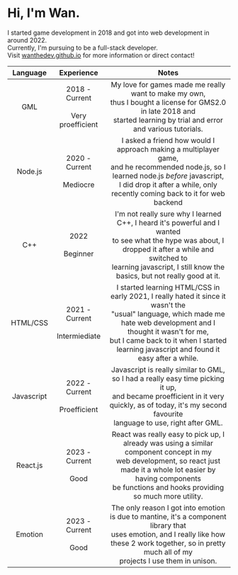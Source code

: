 # Hi, I'm Wan.

I started game development in 2018 and got into web development in around 2022.
<br>
Currently, I'm pursuing to be a full-stack developer.
<br>
Visit [wanthedev.github.io](https://wanthedev.github.io) for more information or direct contact!

| **Language** |              **Experience**             |                                                                                                                                **Notes**                                                                                                                               |
|:------------:|:---------------------------------------:|:----------------------------------------------------------------------------------------------------------------------------------------------------------------------------------------------------------------------------------------------------------------------:|
|      GML     | 2018 - Current<br><br>Very proefficient | My love for games made me really want to make my own,<br>thus I bought a license for GMS2.0 in late 2018 and<br>started learning by trial and error and various tutorials.                                                                                             |
|    Node.js   |      2020 - Current<br><br>Mediocre     | I asked a friend how would I approach making a multiplayer game,<br>and he recommended node.js, so I learned node.js *before* javascript,<br>I did drop it after a while, only recently coming back to it for web backend                                              |
|      C++     |           2022<br><br>Beginner          | I'm not really sure why I learned C++, I heard it's powerful and I wanted<br>to see what the hype was about, I dropped it after a while and switched to<br>learning javascript, I still know the basics, but not really good at it.                                    |
|   HTML/CSS   |   2021 - Current<br><br>Intermiediate   | I started learning HTML/CSS in early 2021, I really hated it since it wasn't the<br>"usual" language, which made me hate web development and I thought it wasn't for me, <br>but I came back to it when I started learning javascript and found it easy after a while. |
| Javascript   |    2022 - Current<br><br>Proefficient   | Javascript is really similar to GML, so I had a really easy time picking it up,<br>and became proefficient in it very quickly, as of today, it's my second favourite<br>language to use, right after GML.                                                              |
|   React.js   |        2023 - Current<br><br>Good       | React was really easy to pick up, I already was using a similar component concept in my<br>web development, so react just made it a whole lot easier by having components<br>be functions and hooks providing so much more utility.                                    |
|    Emotion   |        2023 - Current<br><br>Good       | The only reason I got into emotion is due to mantine, it's a component library that<br>uses emotion, and I really like how these 2 work together, so in pretty much all of my<br>projects I use them in unison.                                                        |
